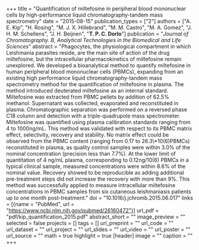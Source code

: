 +++
title = "Quantification of miltefosine in peripheral blood mononuclear cells by high-performance liquid chromatography-tandem mass spectrometry"
date = "2015-08-15"
publication_types = ["2"]
authors = ["A. E. Kip", "H. Rosing", "M. J. X. Hillebrand", "M. M. Castro", "M. A. Gomez", "J. H. M. Schellens", "J. H. Beijnen", "**T. P. C. Dorlo**"]
publication = "_Journal of Chromatography. B, Analytical Technologies in the Biomedical and Life Sciences_"
abstract = "Phagocytes, the physiological compartment in which Leishmania parasites reside, are the main site of action of the drug miltefosine, but the intracellular pharmacokinetics of miltefosine remain unexplored. We developed a bioanalytical method to quantify miltefosine in human peripheral blood mononuclear cells (PBMCs), expanding from an existing high performance liquid chromatography-tandem mass spectrometry method for the quantification of miltefosine in plasma. The method introduced deuterated miltefosine as an internal standard. Miltefosine was extracted from PBMC pellets by addition of 62.5% methanol. Supernatant was collected, evaporated and reconstituted in plasma. Chromatographic separation was performed on a reversed phase C18 column and detection with a triple-quadrupole mass spectrometer. Miltefosine was quantified using plasma calibration standards ranging from 4 to 1000ng/mL. This method was validated with respect to its PBMC matrix effect, selectivity, recovery and stability. No matrix effect could be observed from the PBMC content (ranging from 0.17 to 26.3\\*10(6)PBMCs) reconstituted in plasma, as quality control samples were within 3.0% of the nominal concentration (precision less than 7.7%). At the lower limit of quantitation of 4 ng/mL plasma, corresponding to 0.12ng/10(6) PBMCs in a typical clinical sample, measured concentrations were within 8.6% of the nominal value. Recovery showed to be reproducible as adding additional pre-treatment steps did not increase the recovery with more than 9%. This method was successfully applied to measure intracellular miltefosine concentrations in PBMC samples from six cutaneous leishmaniasis patients up to one month post-treatment."
doi = "10.1016/j.jchromb.2015.06.017"
links = [{name = "PubMed", url = "https://www.ncbi.nlm.nih.gov/pubmed/26160472"}]
url_pdf = "pdf/kip_quantification_2015.pdf"
abstract_short = ""
image_preview = ""
selected = false
projects = []
tags = []
url_preprint = ""
url_code = ""
url_dataset = ""
url_project = ""
url_slides = ""
url_video = ""
url_poster = ""
url_source = ""
math = true
highlight = true
[header]
image = ""
caption = ""
+++
